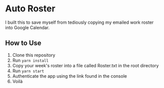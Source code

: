 # Auto Roster

I built this to save myself from tediously copying my emailed work roster into Google Calendar. 

## How to Use

1. Clone this repository
2. Run `yarn install`
3. Copy your week's roster into a file called Roster.txt in the root directory
4. Run `yarn start`
5. Authenticate the app using the link found in the console
6. Voilà

